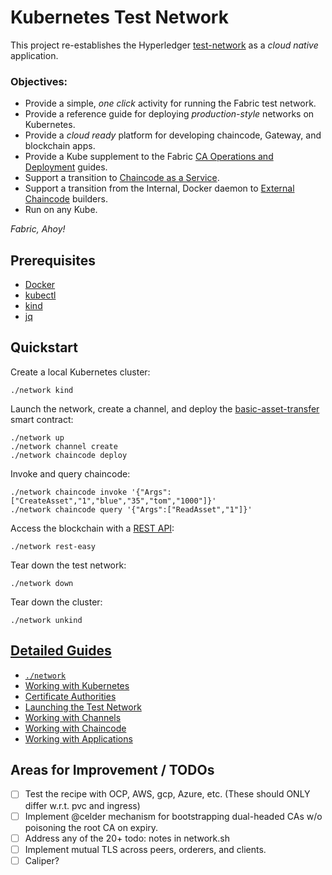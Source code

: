 # Kubernetes Test Network 

This project re-establishes the Hyperledger [test-network](../test-network) as a _cloud native_ application.

### Objectives:

- Provide a simple, _one click_ activity for running the Fabric test network.
- Provide a reference guide for deploying _production-style_ networks on Kubernetes.
- Provide a _cloud ready_ platform for developing chaincode, Gateway, and blockchain apps.
- Provide a Kube supplement to the Fabric [CA Operations and Deployment](https://hyperledger-fabric-ca.readthedocs.io/en/latest/deployguide/ca-deploy.html) guides.
- Support a transition to [Chaincode as a Service](https://hyperledger-fabric.readthedocs.io/en/latest/cc_service.html).
- Support a transition from the Internal, Docker daemon to [External Chaincode](https://hyperledger-fabric.readthedocs.io/en/latest/cc_launcher.html) builders.
- Run on any Kube.

_Fabric, Ahoy!_ 


## Prerequisites 

- [Docker](https://www.docker.com)
- [kubectl](https://kubernetes.io/docs/tasks/tools/)
- [kind](https://kind.sigs.k8s.io/docs/user/quick-start/#installation)
- [jq](https://stedolan.github.io/jq/)

## Quickstart

Create a local Kubernetes cluster:
```shell
./network kind
```

Launch the network, create a channel, and deploy the [basic-asset-transfer](../asset-transfer-basic) smart contract: 
```shell
./network up
./network channel create
./network chaincode deploy
```

Invoke and query chaincode:
```shell
./network chaincode invoke '{"Args":["CreateAsset","1","blue","35","tom","1000"]}' 
./network chaincode query '{"Args":["ReadAsset","1"]}'
```

Access the blockchain with a [REST API](https://github.com/hyperledger/fabric-samples/tree/main/asset-transfer-basic/rest-api-typescript): 
```
./network rest-easy
```

Tear down the test network: 
```shell
./network down 
```

Tear down the cluster: 
```shell
./network unkind
```


## [Detailed Guides](docs/README.md)

- [`./network`](docs/NETWORK.md)
- [Working with Kubernetes](docs/KUBERNETES.md)
- [Certificate Authorities](docs/CA.md)
- [Launching the Test Network](docs/TEST_NETWORK.md)
- [Working with Channels](docs/CHANNELS.md)
- [Working with Chaincode](docs/CHAINCODE.md)
- [Working with Applications](docs/APPLICATIONS.md)


## Areas for Improvement / TODOs

- [ ] Test the recipe with OCP, AWS, gcp, Azure, etc. (These should ONLY differ w.r.t. pvc and ingress)
- [ ] Implement @celder mechanism for bootstrapping dual-headed CAs w/o poisoning the root CA on expiry.
- [ ] Address any of the 20+ todo: notes in network.sh
- [ ] Implement mutual TLS across peers, orderers, and clients. 
- [ ] Caliper?  
